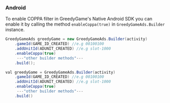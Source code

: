 

### Android

To enable COPPA filter in GreedyGame's Native Android SDK you can enable it by calling the method `enableCoppa(true)` in `GreedyGameAds.Builder` instance.

```Java tab=
GreedyGameAds greedyGame = new GreedyGameAds.Builder(activity)
    .gameId(GAME_ID_CREATED) //e.g 00100100
    .addUnitId(ADUNIT_CREATED) //e.g slot-1000
    .enableCoppa(true)
     ---"other builder methods"---
    .build();
```

```Java tab="Kotlin"
val greedyGame = GreedyGameAds.Builder(activity)
    .gameId(GAME_ID_CREATED) //e.g 00100100
    .addUnitId(ADUNIT_CREATED) //e.g slot-1000
    .enableCoppa(true)
     ---"other builder methods"---
    .build()
```